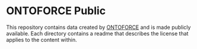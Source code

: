 # ONTOFORCE Public #

This repository contains data created by [ONTOFORCE](http://www.ontoforce.com "ONTOFORCE Homepage") and is made publicly available. Each directory contains a readme that describes the license that applies to the content within.